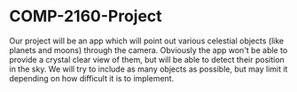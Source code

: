 # COMP-2160-Project
Our project will be an app which will point out various celestial objects (like planets and moons) through the camera. Obviously the app won't be able to provide a crystal clear view of them, but will be able to detect their position in the sky. We will try to include as many objects as possible, but may limit it depending on how difficult it is to implement.

